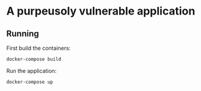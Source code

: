 # A purpeusoly vulnerable application

## Running

First build the containers:
```bash
docker-compose build
```

Run the application:
```bash
docker-compose up
```